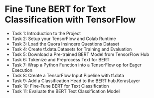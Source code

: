 # Fine Tune BERT for Text Classification with TensorFlow

- Task 1: Introduction to the Project
- Task 2:  Setup your TensorFlow and Colab Runtime
- Task 3: Load the Quora Insincere Questions Dataset
- Task 4: Create tf.data.Datasets for Training and Evaluation
- Task 5: Download a Pre-trained BERT Model from TensorFlow Hub
- Task 6: Tokenize and Preprocess Text for BERT
- Task 7:  Wrap a Python Function into a TensorFlow op for Eager Execution
- Task 8: Create a TensorFlow Input Pipeline with tf.data
- Task 9: Add a Classification Head to the BERT hub.KerasLayer
- Task 10: Fine-Tune BERT for Text Classification
- Task 11: Evaluate the BERT Text Classification Model

